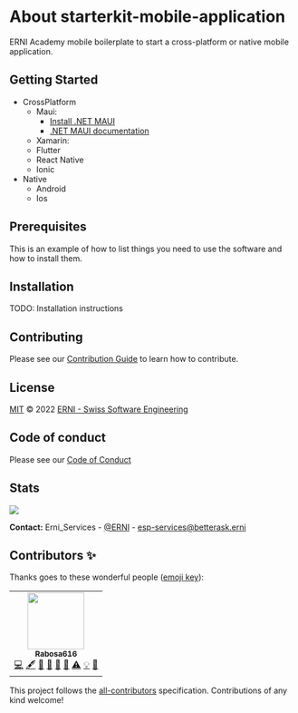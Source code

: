 # About starterkit-mobile-application

ERNI Academy mobile boilerplate to start a cross-platform or native mobile application.

## Getting Started ##

* CrossPlatform
   * Maui:
      * [Install .NET MAUI](https://docs.microsoft.com/dotnet/maui/get-started/first-app?pivots=windows)
      * [.NET MAUI documentation](https://docs.microsoft.com/dotnet/maui)
   * Xamarin:
   * Flutter
   * React Native
   * Ionic
* Native
   * Android
   * Ios

## Prerequisites
This is an example of how to list things you need to use the software and how to install them.

## Installation
TODO: Installation instructions 

## Contributing

Please see our [Contribution Guide](CONTRIBUTING.md) to learn how to contribute.

## License

[MIT](LICENSE) © 2022 [ERNI - Swiss Software Engineering](https://www.betterask.erni)

## Code of conduct

Please see our [Code of Conduct](CODE_OF_CONDUCT.md)

## Stats
<img src="https://repobeats.axiom.co/api/embed/3a01b2a95bfa6e13f36e86951a68c3b7da140d0c.svg" />


**Contact:** 
Erni_Services  - [@ERNI](https://twitter.com/ERNI) - esp-services@betterask.erni

## Contributors ✨

Thanks goes to these wonderful people ([emoji key](https://allcontributors.org/docs/en/emoji-key)):

<!-- ALL-CONTRIBUTORS-LIST:START - Do not remove or modify this section -->
<!-- prettier-ignore-start -->
<!-- markdownlint-disable -->
<table>
  <tr>
    <td align="center"><a href="https://github.com/Rabosa616"><img src="https://avatars.githubusercontent.com/u/12774781?v=4?s=100" width="100px;" alt=""/><br /><sub><b>Rabosa616</b></sub></a><br /><a href="https://github.com/ERNI-Academy/starterkit-mobile-application/commits?author=Rabosa616" title="Code">💻</a> <a href="#content-Rabosa616" title="Content">🖋</a> <a href="https://github.com/ERNI-Academy/starterkit-mobile-application/commits?author=Rabosa616" title="Documentation">📖</a> <a href="#design-Rabosa616" title="Design">🎨</a> <a href="#ideas-Rabosa616" title="Ideas, Planning, & Feedback">🤔</a> <a href="#maintenance-Rabosa616" title="Maintenance">🚧</a> <a href="https://github.com/ERNI-Academy/starterkit-mobile-application/commits?author=Rabosa616" title="Tests">⚠️</a> <a href="#example-Rabosa616" title="Examples">💡</a> <a href="https://github.com/ERNI-Academy/starterkit-mobile-application/pulls?q=is%3Apr+reviewed-by%3ARabosa616" title="Reviewed Pull Requests">👀</a></td>
  </tr>
</table>

<!-- markdownlint-restore -->
<!-- prettier-ignore-end -->

<!-- ALL-CONTRIBUTORS-LIST:END -->
This project follows the [all-contributors](https://github.com/all-contributors/all-contributors) specification. Contributions of any kind welcome!
